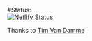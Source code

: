 #Status: 
<br>
[![Netlify Status](https://api.netlify.com/api/v1/badges/5ea0c634-987d-416c-a63b-ae95a0dbb3e7/deploy-status)](https://app.netlify.com/sites/matthewholland/deploys)


Thanks to [Tim Van Damme](https://css-tricks.com/adaptive-photo-layout-with-flexbox/)